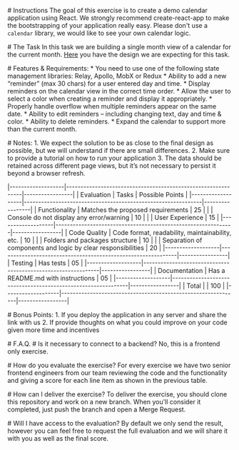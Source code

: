 \# Instructions
The goal of this exercise is to create a demo calendar application using React. We strongly recommend create-react-app to make the bootstrapping of your application really easy.
Please don't use a `calendar` library, we would like to see your own calendar logic.

\# The Task
In this task we are building a single month view of a calendar for the current month. [Here](https://www.figma.com/file/TR3YH8mNhFHecK6lm8kj21/Codelitt-Calendar?node-id=0%3A1) you have the design we are expecting for this task.

\# Features & Requirements:
\* You need to use one of the following state management libraries: Relay, Apollo, MobX or Redux
\* Ability to add a new “reminder” (max 30 chars) for a user entered day and time.
\* Display reminders on the calendar view in the correct time order.
\* Allow the user to select a color when creating a reminder and display it appropriately.
\* Properly handle overflow when multiple reminders appear on the same date.
\* Ability to edit reminders – including changing text, day and time & color.
\* Ability to delete reminders.
\* Expand the calendar to support more than the current month.

\# Notes:
1\. We expect the solution to be as close to the final design as possible, but we will understand if there are small differences.
2\. Make sure to provide a tutorial on how to run your application
3\. The data should be retained across different page views, but it’s not necessary to persist it beyond a browser refresh.

|-------------------|--------------------------------------------------------------|-----------------|
| Evaluation        | Tasks                                                        | Possible Points |
|-------------------|--------------------------------------------------------------|-----------------|
| Functionality     | Matches the proposed requirements                            |       25        |
|                   | Console do not display any error/warning                     |       10        |
|                   | User Experience                                              |       15        |
|-------------------|--------------------------------------------------------------|-----------------|
| Code Quality      | Code format, readability, maintainability, etc.              |       10        |
|                   | Folders and packages structure                               |       10        |
|                   | Separation of components and logic by clear responsibilities |       20        |
|-------------------|--------------------------------------------------------------|-----------------|
| Testing           | Has tests                                                    |       05        |
|-------------------|--------------------------------------------------------------|-----------------|
| Documentation     | Has a README.md with instructions                            |       05        |
|-------------------|--------------------------------------------------------------|-----------------|
| Total             |                                                              |       100       |
|-------------------|--------------------------------------------------------------|-----------------|

\# Bonus Points:
1\. If you deploy the application in any server and share the link with us
2\. If provide thoughts on what you could improve on your code given more time and incentives

\# F.A.Q.
\# Is it necessary to connect to a backend?
No, this is a frontend only exercise.

\# How do you evaluate the exercise?
For every exercise we have two senior frontend engineers from our team reviewing the code and the functionality and giving a score for each line item as shown in the previous table.

\# How can I deliver the exercise?
To deliver the exercise, you should clone this repository and work on a new branch. When you'll consider it completed, just push the branch and open a Merge Request.

\# Will I have access to the evaluation?
By default we only send the result, however you can feel free to request the full evaluation and we will share it with you as well as the final score.
